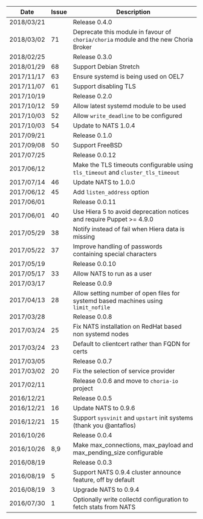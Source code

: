 |Date      |Issue |Description                                                                                              |
|----------|------|---------------------------------------------------------------------------------------------------------|
|2018/03/21|      |Release 0.4.0                                                                                            |
|2018/03/02|71    |Deprecate this module in favour of `choria/choria` module and the new Choria Broker                      |
|2018/02/25|      |Release 0.3.0                                                                                            |
|2018/01/29|68    |Support Debian Stretch                                                                                   |
|2017/11/17|63    |Ensure systemd is being used on OEL7                                                                     |
|2017/11/07|61    |Support disabling TLS                                                                                    |
|2017/10/19|      |Release 0.2.0                                                                                            |
|2017/10/12|59    |Allow latest systemd module to be used                                                                   |
|2017/10/03|52    |Allow `write_deadline` to be configured                                                                  |
|2017/10/03|54    |Update to NATS 1.0.4                                                                                     |
|2017/09/21|      |Release 0.1.0                                                                                            |
|2017/09/08|50    |Support FreeBSD                                                                                          |
|2017/07/25|      |Release 0.0.12                                                                                           |
|2017/06/12|      |Make the TLS timeouts configurable using `tls_timeout` and `cluster_tls_timeout`                         |
|2017/07/14|46    |Update NATS to 1.0.0                                                                                     |
|2017/06/12|45    |Add `listen_address` option                                                                              |
|2017/06/01|      |Release 0.0.11                                                                                           |
|2017/06/01|40    |Use Hiera 5 to avoid deprecation notices and require Puppet >= 4.9.0                                     |
|2017/05/29|38    |Notify instead of fail when Hiera data is missing                                                        |
|2017/05/22|37    |Improve handling of passwords containing special characters                                              |
|2017/05/19|      |Release 0.0.10                                                                                           |
|2017/05/17|33    |Allow NATS to run as a user                                                                              |
|2017/03/17|      |Release 0.0.9                                                                                            |
|2017/04/13|28    |Allow setting number of open files for systemd based machines using `limit_nofile`                       |
|2017/03/28|      |Release 0.0.8                                                                                            |
|2017/03/24|25    |Fix NATS installation on RedHat based non systemd nodes                                                  |
|2017/03/24|23    |Default to clientcert rather than FQDN for certs                                                         |
|2017/03/05|      |Release 0.0.7                                                                                            |
|2017/03/02|20    |Fix the selection of service provider                                                                    |
|2017/02/11|      |Release 0.0.6 and move to `choria-io` project                                                            |
|2016/12/21|      |Release 0.0.5                                                                                            |
|2016/12/21|16    |Update NATS to 0.9.6                                                                                     |
|2016/12/21|15    |Support `sysvinit` and `upstart` init systems (thank you @antaflos)                                      |
|2016/10/26|      |Release 0.0.4                                                                                            |
|2016/10/26|8,9   |Make max_connections, max_payload and max_pending_size configurable                                      |
|2016/08/19|      |Release 0.0.3                                                                                            |
|2016/08/19|5     |Support NATS 0.9.4 cluster announce feature, off by default                                              |
|2016/08/19|3     |Upgrade NATS to 0.9.4                                                                                    |
|2016/07/30|1     |Optionally write collectd configuration to fetch stats from NATS                                         |
